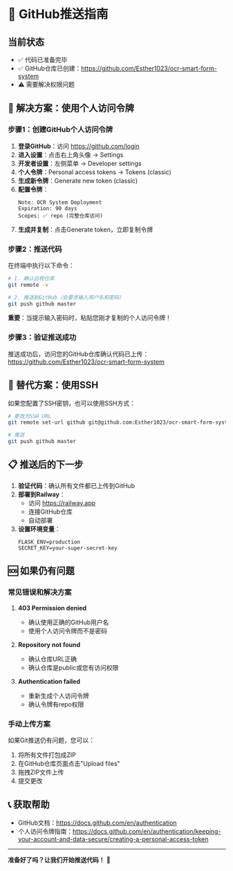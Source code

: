 # 🚀 GitHub推送指南

## 当前状态
- ✅ 代码已准备完毕
- ✅ GitHub仓库已创建：https://github.com/Esther1023/ocr-smart-form-system
- ⚠️ 需要解决权限问题

## 🔑 解决方案：使用个人访问令牌

### 步骤1：创建GitHub个人访问令牌

1. **登录GitHub**：访问 https://github.com/login
2. **进入设置**：点击右上角头像 → Settings
3. **开发者设置**：左侧菜单 → Developer settings
4. **个人令牌**：Personal access tokens → Tokens (classic)
5. **生成新令牌**：Generate new token (classic)
6. **配置令牌**：
   ```
   Note: OCR System Deployment
   Expiration: 90 days
   Scopes: ✅ repo (完整仓库访问)
   ```
7. **生成并复制**：点击Generate token，立即复制令牌

### 步骤2：推送代码

在终端中执行以下命令：

```bash
# 1. 确认远程仓库
git remote -v

# 2. 推送到GitHub（会要求输入用户名和密码）
git push github master
```

**重要**：当提示输入密码时，粘贴您刚才复制的个人访问令牌！

### 步骤3：验证推送成功

推送成功后，访问您的GitHub仓库确认代码已上传：
https://github.com/Esther1023/ocr-smart-form-system

## 🔄 替代方案：使用SSH

如果您配置了SSH密钥，也可以使用SSH方式：

```bash
# 更改为SSH URL
git remote set-url github git@github.com:Esther1023/ocr-smart-form-system.git

# 推送
git push github master
```

## 📋 推送后的下一步

1. **验证代码**：确认所有文件都已上传到GitHub
2. **部署到Railway**：
   - 访问 https://railway.app
   - 连接GitHub仓库
   - 自动部署
3. **设置环境变量**：
   ```
   FLASK_ENV=production
   SECRET_KEY=your-super-secret-key
   ```

## 🆘 如果仍有问题

### 常见错误和解决方案

1. **403 Permission denied**
   - 确认使用正确的GitHub用户名
   - 使用个人访问令牌而不是密码

2. **Repository not found**
   - 确认仓库URL正确
   - 确认仓库是public或您有访问权限

3. **Authentication failed**
   - 重新生成个人访问令牌
   - 确认令牌有repo权限

### 手动上传方案

如果Git推送仍有问题，您可以：

1. 将所有文件打包成ZIP
2. 在GitHub仓库页面点击"Upload files"
3. 拖拽ZIP文件上传
4. 提交更改

## 📞 获取帮助

- GitHub文档：https://docs.github.com/en/authentication
- 个人访问令牌指南：https://docs.github.com/en/authentication/keeping-your-account-and-data-secure/creating-a-personal-access-token

---

**准备好了吗？让我们开始推送代码！** 🚀
